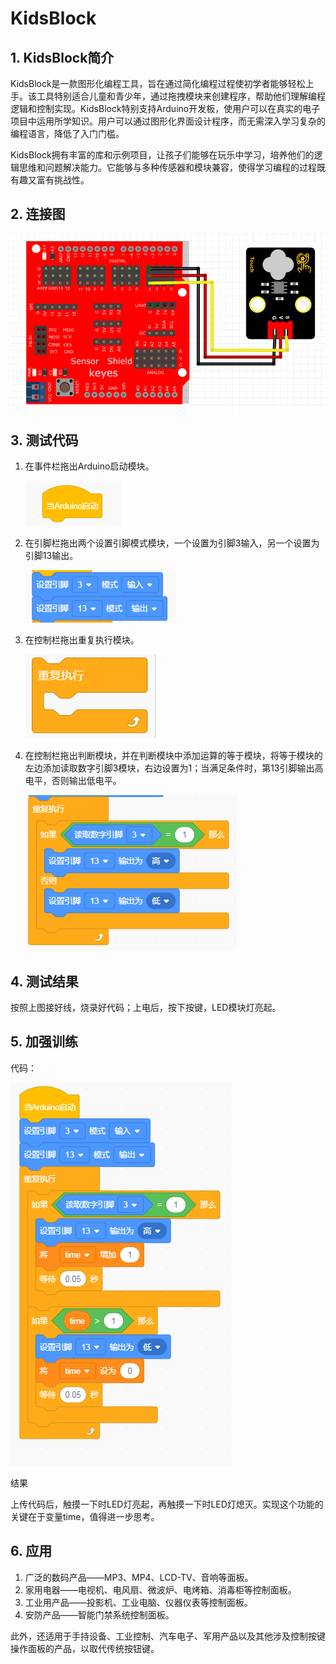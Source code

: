 # KidsBlock


## 1. KidsBlock简介  

KidsBlock是一款图形化编程工具，旨在通过简化编程过程使初学者能够轻松上手。该工具特别适合儿童和青少年，通过拖拽模块来创建程序，帮助他们理解编程逻辑和控制实现。KidsBlock特别支持Arduino开发板，使用户可以在真实的电子项目中运用所学知识。用户可以通过图形化界面设计程序，而无需深入学习复杂的编程语言，降低了入门门槛。  

KidsBlock拥有丰富的库和示例项目，让孩子们能够在玩乐中学习，培养他们的逻辑思维和问题解决能力。它能够与多种传感器和模块兼容，使得学习编程的过程既有趣又富有挑战性。  

## 2. 连接图  

![](media/1b9d0cc7630fadf2af933d8235bc0cb3.png)  

## 3. 测试代码  

1. 在事件栏拖出Arduino启动模块。  

   ![](media/da92444bbeba6564982a18f2c52c76fa.png)  

2. 在引脚栏拖出两个设置引脚模式模块，一个设置为引脚3输入，另一个设置为引脚13输出。  

   ![](media/31648cf321e3e79a664d1aa099c5a805.png)  

3. 在控制栏拖出重复执行模块。  

   ![](media/5090e5c99670ec93ff112c61141e122b.png)  

4. 在控制栏拖出判断模块，并在判断模块中添加运算的等于模块，将等于模块的左边添加读取数字引脚3模块，右边设置为1；当满足条件时，第13引脚输出高电平，否则输出低电平。  

   ![](media/211f11ffd5c777adff61dd65a2dde74f.png)  

## 4. 测试结果  

按照上图接好线，烧录好代码；上电后，按下按键，LED模块灯亮起。  

## 5. 加强训练  

代码：

![](media/e83c2ab9fbdc58e3ecebc1e7de83abad.png)


结果  

上传代码后，触摸一下时LED灯亮起，再触摸一下时LED灯熄灭。实现这个功能的关键在于变量time，值得进一步思考。  

## 6. 应用  

1. 广泛的数码产品——MP3、MP4、LCD-TV、音响等面板。  
2. 家用电器——电视机、电风扇、微波炉、电烤箱、消毒柜等控制面板。  
3. 工业用产品——投影机、工业电脑、仪器仪表等控制面板。  
4. 安防产品——智能门禁系统控制面板。  

此外，还适用于手持设备、工业控制、汽车电子、军用产品以及其他涉及控制按键操作面板的产品，以取代传统按钮键。





